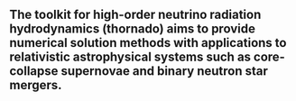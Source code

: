 ## The toolkit for high-order neutrino radiation hydrodynamics (thornado) aims to provide numerical solution methods with applications to relativistic astrophysical systems such as core-collapse supernovae and binary neutron star mergers.
